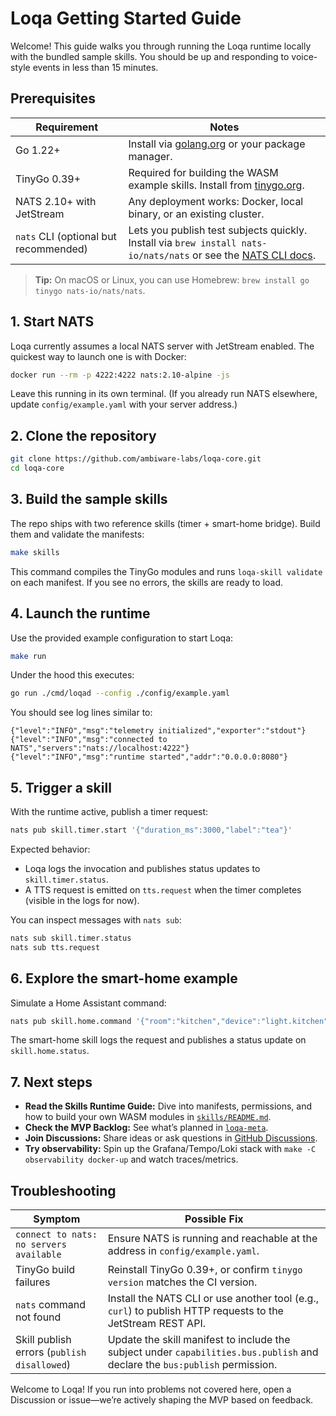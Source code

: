 # Loqa Getting Started Guide

Welcome! This guide walks you through running the Loqa runtime locally with the bundled sample skills. You should be up and responding to voice-style events in less than 15 minutes.

## Prerequisites

| Requirement | Notes |
| --- | --- |
| Go 1.22+ | Install via [golang.org](https://go.dev/dl) or your package manager. |
| TinyGo 0.39+ | Required for building the WASM example skills. Install from [tinygo.org](https://tinygo.org/getting-started/install). |
| NATS 2.10+ with JetStream | Any deployment works: Docker, local binary, or an existing cluster. |
| `nats` CLI (optional but recommended) | Lets you publish test subjects quickly. Install via `brew install nats-io/nats/nats` or see the [NATS CLI docs](https://docs.nats.io/nats-tools/nats-cli). |

> **Tip:** On macOS or Linux, you can use Homebrew: `brew install go tinygo nats-io/nats/nats`.

## 1. Start NATS

Loqa currently assumes a local NATS server with JetStream enabled. The quickest way to launch one is with Docker:

```bash
docker run --rm -p 4222:4222 nats:2.10-alpine -js
```

Leave this running in its own terminal. (If you already run NATS elsewhere, update `config/example.yaml` with your server address.)

## 2. Clone the repository

```bash
git clone https://github.com/ambiware-labs/loqa-core.git
cd loqa-core
```

## 3. Build the sample skills

The repo ships with two reference skills (timer + smart-home bridge). Build them and validate the manifests:

```bash
make skills
```

This command compiles the TinyGo modules and runs `loqa-skill validate` on each manifest. If you see no errors, the skills are ready to load.

## 4. Launch the runtime

Use the provided example configuration to start Loqa:

```bash
make run
```

Under the hood this executes:

```bash
go run ./cmd/loqad --config ./config/example.yaml
```

You should see log lines similar to:

```
{"level":"INFO","msg":"telemetry initialized","exporter":"stdout"}
{"level":"INFO","msg":"connected to NATS","servers":"nats://localhost:4222"}
{"level":"INFO","msg":"runtime started","addr":"0.0.0.0:8080"}
```

## 5. Trigger a skill

With the runtime active, publish a timer request:

```bash
nats pub skill.timer.start '{"duration_ms":3000,"label":"tea"}'
```

Expected behavior:

- Loqa logs the invocation and publishes status updates to `skill.timer.status`.
- A TTS request is emitted on `tts.request` when the timer completes (visible in the logs for now).

You can inspect messages with `nats sub`:

```bash
nats sub skill.timer.status
nats sub tts.request
```

## 6. Explore the smart-home example

Simulate a Home Assistant command:

```bash
nats pub skill.home.command '{"room":"kitchen","device":"light.kitchen","action":"turn_on","payload":"brightness=80"}'
```

The smart-home skill logs the request and publishes a status update on `skill.home.status`.

## 7. Next steps

- **Read the Skills Runtime Guide:** Dive into manifests, permissions, and how to build your own WASM modules in [`skills/README.md`](../skills/README.md).
- **Check the MVP Backlog:** See what’s planned in [`loqa-meta`](https://github.com/ambiware-labs/loqa-meta/blob/main/roadmap/MVP_BACKLOG.md).
- **Join Discussions:** Share ideas or ask questions in [GitHub Discussions](https://github.com/ambiware-labs/loqa-core/discussions).
- **Try observability:** Spin up the Grafana/Tempo/Loki stack with `make -C observability docker-up` and watch traces/metrics.

## Troubleshooting

| Symptom | Possible Fix |
| --- | --- |
| `connect to nats: no servers available` | Ensure NATS is running and reachable at the address in `config/example.yaml`. |
| TinyGo build failures | Reinstall TinyGo 0.39+, or confirm `tinygo version` matches the CI version. |
| `nats` command not found | Install the NATS CLI or use another tool (e.g., `curl`) to publish HTTP requests to the JetStream REST API. |
| Skill publish errors (`publish disallowed`) | Update the skill manifest to include the subject under `capabilities.bus.publish` and declare the `bus:publish` permission. |

Welcome to Loqa! If you run into problems not covered here, open a Discussion or issue—we’re actively shaping the MVP based on feedback.
